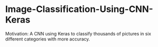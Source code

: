 # Image-Classification-Using-CNN-Keras

Motivation:
A CNN using Keras to  classify thousands of pictures in six different categories with more accuracy.
